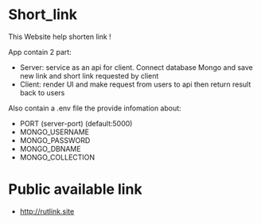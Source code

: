 # Short_link
This Website help shorten link !

App contain 2 part:
- Server: service as an api for client. Connect database Mongo and save new link and short link requested by client
- Client: render UI and make request from users to api then return result back to users

Also contain a .env file the provide infomation about:
- PORT (server-port) (default:5000)
- MONGO_USERNAME
- MONGO_PASSWORD
- MONGO_DBNAME
- MONGO_COLLECTION

# Public available link
- http://rutlink.site
